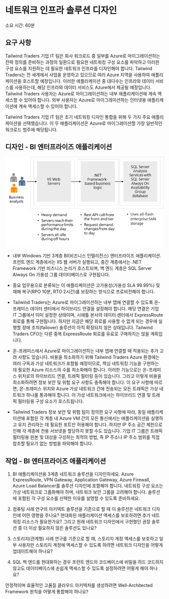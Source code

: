﻿---
casestudy:
    title: '네트워크 솔루션 디자인 - BI 엔터프라이즈 애플리케이션'
    module: '네트워크 인프라 솔루션(옵션 2)'
---
# 네트워크 인프라 솔루션 디자인  

소요 시간: 60분

## 요구 사항

Tailwind Traders 기업 IT 팀은 회사 워크로드 중 일부를 Azure로 마이그레이션하는 전략 정의를 준비하는 과정의 일환으로 필요한 네트워킹 구성 요소를 파악하고 이러한 구성 요소를 지원하는 데 필요한 네트워크 인프라를 디자인해야 합니다. Tailwind Traders는 전 세계에서 사업을 운영하고 있으므로 여러 Azure 지역을 사용하여 애플리케이션을 호스트할 예정입니다. 이러한 애플리케이션 중 대다수는 인프라와 데이터 서비스를 사용하는데, 해당 인프라와 데이터 서비스도 Azure에서 제공될 예정입니다. Tailwind Traders 사용자는 Azure로 마이그레이션하는 내부 애플리케이션에 계속 액세스할 수 있어야 합니다. 외부 사용자는 Azure로 마이그레이션하는 인터넷용 애플리케이션에 계속 액세스할 수 있어야 합니다. 

Tailwind Traders 기업 IT 팀은 초기 네트워킹 디자인 통합을 위해 두 가지 주요 애플리케이션을 선택했습니다. 이 두 애플리케이션은 Azure로 마이그레이션할 가장 일반적인 워크로드 범주에 해당됩니다.  

## 디자인 - BI 엔터프라이즈 애플리케이션 

![BI 엔터프라이즈 애플리케이션 아키텍처](media/compute.png)

-	내부 Windows 기반 3계층 BI(비즈니스 인텔리전스) 엔터프라이즈 애플리케이션. 프런트 엔드 계층에서는 IIS 웹 서버가 실행되고, 중간 계층에서는 .NET Framework 기반 비즈니스 논리가 호스트되며, 백 엔드 계층은 SQL Server Always On 가용성 그룹 데이터베이스로 구현됩니다. 

-	중요 업무용으로 분류되는 이 애플리케이션은 고가용성(가용성 SLA 99.99%) 및 재해 복구(RPO 10분, RTO 2시간)를 보장하는 방식으로 프로비전해야 합니다.

-	Tailwind Traders는 Azure로 마이그레이션하는 내부 앱에 연결할 수 있도록 온-프레미스 데이터 센터에서 하이브리드 연결을 설정해야 합니다. 해당 연결은 기업 IT 그룹에서 이미 설정한 상태이며, 시애틀 본사의 데이터 센터에서 ExpressRoute 회로를 통해 구현됩니다. 하지만 지금은 해당 회로를 사용할 수 없게 되는 경우에 실행할 장애 조치(failover) 솔루션이 아직 확정되지 않은 상태입니다. Tailwind Traders CFO는 다른 중복 ExpressRoute 회로를 유료로 구매하지는 않을 계획입니다. 

- 온-프레미스에서 Azure로 마이그레이션하는 내부 앱에 연결할 때 적용되는 추가 고려 사항도 있습니다. 비용을 최소화하기 위해 Tailwind Traders Azure 환경에는 여러 구독과 가상 네트워크가 포함될 예정이므로, 핵심 네트워킹 기능을 구현하는 데 필요한 Azure 리소스의 수를 최소화해야 합니다. 이러한 기능으로는 온-프레미스 위치로의 하이브리드 연결, 트래픽 필터링 등이 있습니다. 그리고 이렇게 비용을 최소화하려면 정보 보안 및 위험 요구 사항도 충족해야 합니다. 이 요구 사항에 따르면, 온-프레미스 위치와 Azure 가상 네트워크 간에 전송되는 모든 트래픽은 가상 네트워크 하나를 통과해야 합니다. 이 가상 네트워크에서는 하이브리드 연결 및 트래픽 필터링용 구성 요소가 호스트됩니다. 

-	Tailwind Traders 정보 보안 및 위험 팀이 정의한 요구 사항에 따라, 동일 애플리케이션에 포함된 각 계층 내 Azure VM 간의 모든 통신에서는 애플리케이션을 실행하고 유지 관리하는 데 필요한 포트만 허용해야 합니다. 하지만 IP 주소 공간 제한으로 인해 각 계층에 전용 서브넷을 할당하지 못할 수도 있습니다. 기업 IT 그룹은 트래픽 필터링용 원본 및 대상을 구성하는 최적의 방법, 즉 IP 주소나 IP 주소 범위를 직접 참조할 필요가 없는 방법을 파악해야 합니다.


## 작업 - BI 엔터프라이즈 애플리케이션 

1. BI 애플리케이션용 3계층 네트워크 솔루션을 디자인하세요. Azure ExpressRoute, VPN Gateway, Application Gateway, Azure Firewall, Azure Load Balancer를 솔루션 디자인에 포함해야 합니다. 네트워킹 구성 요소는 가상 네트워크로 그룹화해야 하며, 네트워크 보안 그룹을 고려해야 합니다. 솔루션에 포함된 각 구성 요소를 선택한 이유를 설명할 수 있도록 준비하세요. 

2. 컴퓨팅 사례 연구의 아키텍트 솔루션을 기준으로 할 때 이 솔루션은 네트워크 디자인에 어떤 영향을 주나요? 현대화된 애플리케이션 액세스를 보호하려면 추가 네트워킹 리소스가 필요한가요? 그리고 원래 네트워크 디자인에서 구현했던 권장 솔루션 중 더 이상 필요하지 않은 솔루션도 있나요? 

3. 스토리지(관계형) 사례 연구를 기준으로 할 때, 스토리지 계정 액세스를 보호하고 일부 사용자만 스토리지 계정에 액세스할 수 있도록 하려면 네트워크 디자인을 어떻게 업데이트해야 하나요?

4. SQL 백 엔드를 현대화하는 경우 프런트 엔드의 코드베이스에 비밀을 하드 코드하지 않고도 데이터베이스에 손쉽게 액세스할 수 있도록 설정하려면 어떻게 해야 하나요?

안정적이며 효율적인 고품질 클라우드 아키텍처를 생성하려면 Well-Architected Framework 원칙을 어떻게 통합해야 하나요?
